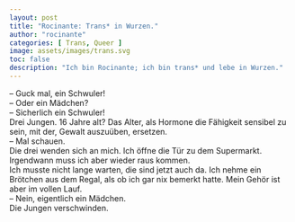 ```yaml
---
layout: post
title: "Rocinante: Trans* in Wurzen."
author: "rocinante"
categories: [ Trans, Queer ]
image: assets/images/trans.svg
toc: false
description: "Ich bin Rocinante; ich bin trans* und lebe in Wurzen."
---
```


– Guck mal, ein Schwuler!  
– Oder ein Mädchen?  
– Sicherlich ein Schwuler!  
Drei Jungen. 16 Jahre alt? Das Alter, als Hormone die Fähigkeit sensibel zu sein, mit der, Gewalt auszuüben, ersetzen.  
– Mal schauen.  
Die drei wenden sich an mich. Ich öffne die Tür zu dem Supermarkt. Irgendwann muss ich aber wieder raus kommen.  
Ich musste nicht lange warten, die sind jetzt auch da. Ich nehme ein Brötchen aus dem Regal, als ob ich gar nix bemerkt hatte. Mein Gehör ist aber im vollen Lauf.  
– Nein, eigentlich ein Mädchen.  
Die Jungen verschwinden.  

